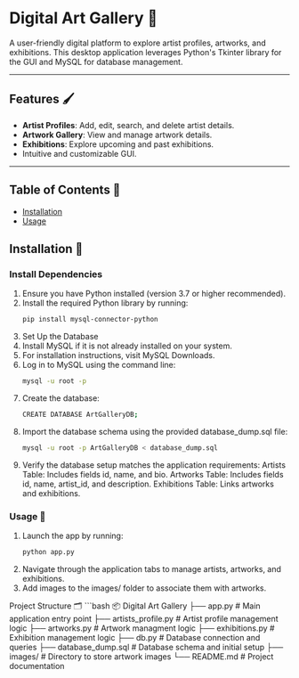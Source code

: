 # Digital Art Gallery 🎨

A user-friendly digital platform to explore artist profiles, artworks, and exhibitions. This desktop application leverages Python's Tkinter library for the GUI and MySQL for database management.

---

## Features 🖌️
- **Artist Profiles**: Add, edit, search, and delete artist details.
- **Artwork Gallery**: View and manage artwork details.
- **Exhibitions**: Explore upcoming and past exhibitions.
- Intuitive and customizable GUI.

---
## Table of Contents 📜
- [Installation](#installation)
- [Usage](#usage)


## Installation 🔧

### Install Dependencies
1. Ensure you have Python installed (version 3.7 or higher recommended).  
2. Install the required Python library by running:  
   ```bash
   pip install mysql-connector-python


3. Set Up the Database
4. Install MySQL if it is not already installed on your system.
5. For installation instructions, visit MySQL Downloads.
6. Log in to MySQL using the command line:
    ```bash
    mysql -u root -p
7. Create the database: 
    ```bash
    CREATE DATABASE ArtGalleryDB;
8. Import the database schema using the provided database_dump.sql file:
    ```bash 
    mysql -u root -p ArtGalleryDB < database_dump.sql

9. Verify the database setup matches the application requirements:
    Artists Table: Includes fields id, name, and bio.
    Artworks Table: Includes fields id, name, artist_id, and description.
    Exhibitions Table: Links artworks and exhibitions.

### Usage 🎯
1. Launch the app by running: 
    ```bash
    python app.py
2. Navigate through the application tabs to manage artists, artworks, and exhibitions.
3. Add images to the images/ folder to associate them with artworks.

Project Structure 🗂️
    ```bash
    📦 Digital Art Gallery
    ├── app.py                # Main application entry point
    ├── artists_profile.py    # Artist profile management logic
    ├── artworks.py           # Artwork managment logic
    ├── exhibitions.py        # Exhibition management logic
    ├── db.py                 # Database connection and queries
    ├── database_dump.sql     # Database schema and initial setup
    ├── images/               # Directory to store artwork images
    └── README.md             # Project documentation
